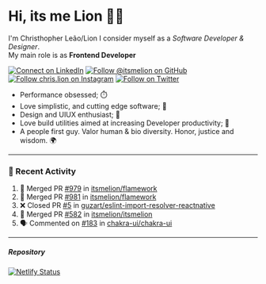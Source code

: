 # Hi, its me Lion 👋🦁

I'm Christhopher Leão/Lion
I consider myself as a _Software Developer & Designer_.<br/>My main role is as <b>Frontend Developer</b>
<br />

[![Connect on LinkedIn](https://img.shields.io/badge/--linkedin?label=LinkedIn&logo=LinkedIn&style=social)](https://www.linkedin.com/in/chrislion)
[![Follow @itsmelion on GitHub](https://img.shields.io/github/followers/itsmelion?label=follow%20%40itsmeLion&style=social)](https://github.com/itsmelion)
[![Follow chris.lion on Instagram](https://img.shields.io/badge/--instagram?label=@chris.lion&logo=Instagram&style=social)](https://instagram.com/chris.lion)
[![Follow on Twitter](https://img.shields.io/badge/--twitter?label=@ChrisLion_me&logo=Twitter&style=social)](https://twitter.com/chrislion_me)

- Performance obsessed; ⏱️
- Love simplistic, and cutting edge software; 📆
- Design and UIUX enthusiast; 🎨
- Love build utilities aimed at increasing Developer productivity; 🧰
- A people first guy. Valor human & bio diversity. Honor, justice and wisdom. 🌍

---
### 📰 Recent Activity

<!--START_SECTION:activity-->
1. 🎉 Merged PR [#979](https://github.com/itsmelion/flamework/pull/979) in [itsmelion/flamework](https://github.com/itsmelion/flamework)
2. 🎉 Merged PR [#981](https://github.com/itsmelion/flamework/pull/981) in [itsmelion/flamework](https://github.com/itsmelion/flamework)
3. ❌ Closed PR [#5](https://github.com/guzart/eslint-import-resolver-reactnative/pull/5) in [guzart/eslint-import-resolver-reactnative](https://github.com/guzart/eslint-import-resolver-reactnative)
4. 🎉 Merged PR [#582](https://github.com/itsmelion/itsmelion/pull/582) in [itsmelion/itsmelion](https://github.com/itsmelion/itsmelion)
5. 🗣 Commented on [#183](https://github.com/chakra-ui/chakra-ui/issues/183) in [chakra-ui/chakra-ui](https://github.com/chakra-ui/chakra-ui)
<!--END_SECTION:activity-->

___

##### Repository
[![Netlify Status](https://api.netlify.com/api/v1/badges/9e2e6136-1ab9-42fc-8d4e-188512d5d841/deploy-status)](https://app.netlify.com/sites/lion-portfolio/deploys)
